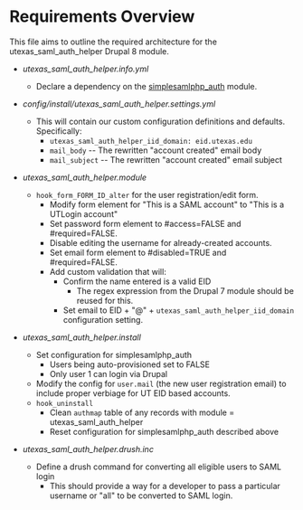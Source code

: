 # Requirements Overview

This file aims to outline the required architecture for the utexas_saml_auth_helper Drupal 8 module.

* *utexas_saml_auth_helper.info.yml*
  * Declare a dependency on the [simplesamlphp_auth](https://www.drupal.org/project/simplesamlphp_auth) module.

* *config/install/utexas_saml_auth_helper.settings.yml*
  * This will contain our custom configuration definitions and defaults. Specifically:
    * `utexas_saml_auth_helper_iid_domain: eid.utexas.edu`
    * `mail_body` -- The rewritten "account created" email body
    * `mail_subject` -- The rewritten "account created" email subject

* *utexas_saml_auth_helper.module*
  * `hook_form_FORM_ID_alter` for the user registration/edit form.
    * Modify form element for "This is a SAML account" to "This is a UTLogin account"
    * Set password form element to #access=FALSE and #required=FALSE.
    * Disable editing the username for already-created accounts.
    * Set email form element to #disabled=TRUE and #required=FALSE.
    * Add custom validation that will:
      * Confirm the name entered is a valid EID
        * The regex expression from the Drupal 7 module should be reused for this.
      * Set email to EID + "@" + `utexas_saml_auth_helper_iid_domain` configuration setting.

* *utexas_saml_auth_helper.install*
  * Set configuration for simplesamlphp_auth
    * Users being auto-provisioned set to FALSE
    * Only user 1 can login via Drupal
  * Modify the config for `user.mail` (the new user registration email) to include proper verbiage for UT EID based accounts.
  * `hook_uninstall`
    * Clean `authmap` table of any records with module = utexas_saml_auth_helper
    * Reset configuration for simplesamlphp_auth described above

* *utexas_saml_auth_helper.drush.inc*
  * Define a drush command for converting all eligible users to SAML login
    * This should provide a way for a developer to pass a particular username or "all" to be converted to SAML login.

